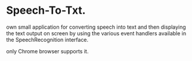 # Speech-To-Txt.

 own small application for converting speech into text and then displaying the text output on screen  by using the various event handlers available in the SpeechRecognition interface.
 
 only Chrome browser supports it.
